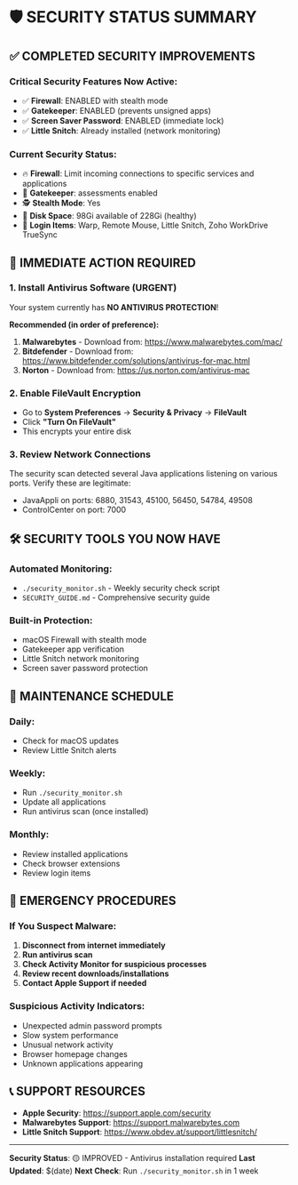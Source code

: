 # 🛡️ SECURITY STATUS SUMMARY

## ✅ **COMPLETED SECURITY IMPROVEMENTS**

### **Critical Security Features Now Active:**

- ✅ **Firewall**: ENABLED with stealth mode
- ✅ **Gatekeeper**: ENABLED (prevents unsigned apps)
- ✅ **Screen Saver Password**: ENABLED (immediate lock)
- ✅ **Little Snitch**: Already installed (network monitoring)

### **Current Security Status:**

- 🔥 **Firewall**: Limit incoming connections to specific services and applications
- 🚪 **Gatekeeper**: assessments enabled
- 🕵️ **Stealth Mode**: Yes
- 💾 **Disk Space**: 98Gi available of 228Gi (healthy)
- 🔐 **Login Items**: Warp, Remote Mouse, Little Snitch, Zoho WorkDrive TrueSync

## 🚨 **IMMEDIATE ACTION REQUIRED**

### **1. Install Antivirus Software (URGENT)**

Your system currently has **NO ANTIVIRUS PROTECTION**!

**Recommended (in order of preference):**

1. **Malwarebytes** - Download from: https://www.malwarebytes.com/mac/
2. **Bitdefender** - Download from: https://www.bitdefender.com/solutions/antivirus-for-mac.html
3. **Norton** - Download from: https://us.norton.com/antivirus-mac

### **2. Enable FileVault Encryption**

- Go to **System Preferences** → **Security & Privacy** → **FileVault**
- Click **"Turn On FileVault"**
- This encrypts your entire disk

### **3. Review Network Connections**

The security scan detected several Java applications listening on various ports. Verify these are legitimate:

- JavaAppli on ports: 6880, 31543, 45100, 56450, 54784, 49508
- ControlCenter on port: 7000

## 🛠️ **SECURITY TOOLS YOU NOW HAVE**

### **Automated Monitoring:**

- `./security_monitor.sh` - Weekly security check script
- `SECURITY_GUIDE.md` - Comprehensive security guide

### **Built-in Protection:**

- macOS Firewall with stealth mode
- Gatekeeper app verification
- Little Snitch network monitoring
- Screen saver password protection

## 📅 **MAINTENANCE SCHEDULE**

### **Daily:**

- Check for macOS updates
- Review Little Snitch alerts

### **Weekly:**

- Run `./security_monitor.sh`
- Update all applications
- Run antivirus scan (once installed)

### **Monthly:**

- Review installed applications
- Check browser extensions
- Review login items

## 🚨 **EMERGENCY PROCEDURES**

### **If You Suspect Malware:**

1. **Disconnect from internet immediately**
2. **Run antivirus scan**
3. **Check Activity Monitor for suspicious processes**
4. **Review recent downloads/installations**
5. **Contact Apple Support if needed**

### **Suspicious Activity Indicators:**

- Unexpected admin password prompts
- Slow system performance
- Unusual network activity
- Browser homepage changes
- Unknown applications appearing

## 📞 **SUPPORT RESOURCES**

- **Apple Security**: https://support.apple.com/security
- **Malwarebytes Support**: https://support.malwarebytes.com
- **Little Snitch Support**: https://www.obdev.at/support/littlesnitch/

---

**Security Status**: 🟡 IMPROVED - Antivirus installation required
**Last Updated**: $(date)
**Next Check**: Run `./security_monitor.sh` in 1 week
